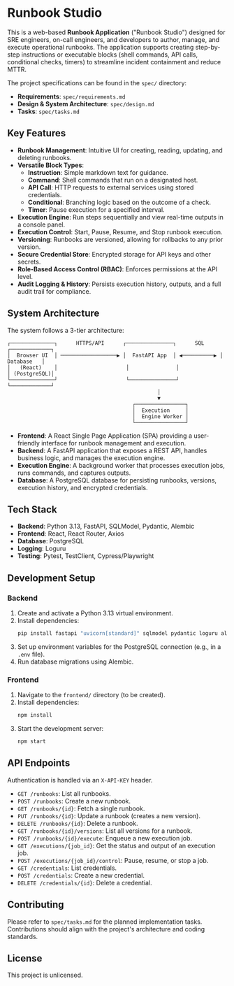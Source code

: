 # Runbook Studio

This is a web-based **Runbook Application** ("Runbook Studio") designed for SRE engineers, on-call engineers, and developers to author, manage, and execute operational runbooks. The application supports creating step-by-step instructions or executable blocks (shell commands, API calls, conditional checks, timers) to streamline incident containment and reduce MTTR.

The project specifications can be found in the `spec/` directory:
* **Requirements**: `spec/requirements.md`
* **Design & System Architecture**: `spec/design.md`
* **Tasks**: `spec/tasks.md`

## Key Features

- **Runbook Management**: Intuitive UI for creating, reading, updating, and deleting runbooks.
- **Versatile Block Types**:
    - **Instruction**: Simple markdown text for guidance.
    - **Command**: Shell commands that run on a designated host.
    - **API Call**: HTTP requests to external services using stored credentials.
    - **Conditional**: Branching logic based on the outcome of a check.
    - **Timer**: Pause execution for a specified interval.
- **Execution Engine**: Run steps sequentially and view real-time outputs in a console panel.
- **Execution Control**: Start, Pause, Resume, and Stop runbook execution.
- **Versioning**: Runbooks are versioned, allowing for rollbacks to any prior version.
- **Secure Credential Store**: Encrypted storage for API keys and other secrets.
- **Role-Based Access Control (RBAC)**: Enforces permissions at the API level.
- **Audit Logging & History**: Persists execution history, outputs, and a full audit trail for compliance.

## System Architecture

The system follows a 3-tier architecture:

```
┌──────────────┐      HTTPS/API      ┌───────────────┐      SQL      ┌─────────────┐
│  Browser UI  │ ──────────────────▶ │  FastAPI App  │ ◀──────────▶ │  Database   │
│   (React)    │                      │               │               │ (PostgreSQL)│
└──────────────┘                      └───────────────┘               └─────────────┘
                                                │
                                                ▼
                                        ┌────────────────┐
                                        │  Execution     │
                                        │  Engine Worker │
                                        └────────────────┘
```

- **Frontend**: A React Single Page Application (SPA) providing a user-friendly interface for runbook management and execution.
- **Backend**: A FastAPI application that exposes a REST API, handles business logic, and manages the execution engine.
- **Execution Engine**: A background worker that processes execution jobs, runs commands, and captures outputs.
- **Database**: A PostgreSQL database for persisting runbooks, versions, execution history, and encrypted credentials.

## Tech Stack

- **Backend**: Python 3.13, FastAPI, SQLModel, Pydantic, Alembic
- **Frontend**: React, React Router, Axios
- **Database**: PostgreSQL
- **Logging**: Loguru
- **Testing**: Pytest, TestClient, Cypress/Playwright

## Development Setup

### Backend

1.  Create and activate a Python 3.13 virtual environment.
2.  Install dependencies:
    ```sh
    pip install fastapi "uvicorn[standard]" sqlmodel pydantic loguru alembic
    ```
3.  Set up environment variables for the PostgreSQL connection (e.g., in a `.env` file).
4.  Run database migrations using Alembic.

### Frontend

1.  Navigate to the `frontend/` directory (to be created).
2.  Install dependencies:
    ```sh
    npm install
    ```
3.  Start the development server:
    ```sh
    npm start
    ```

## API Endpoints

Authentication is handled via an `X-API-KEY` header.

- `GET /runbooks`: List all runbooks.
- `POST /runbooks`: Create a new runbook.
- `GET /runbooks/{id}`: Fetch a single runbook.
- `PUT /runbooks/{id}`: Update a runbook (creates a new version).
- `DELETE /runbooks/{id}`: Delete a runbook.
- `GET /runbooks/{id}/versions`: List all versions for a runbook.
- `POST /runbooks/{id}/execute`: Enqueue a new execution job.
- `GET /executions/{job_id}`: Get the status and output of an execution job.
- `POST /executions/{job_id}/control`: Pause, resume, or stop a job.
- `GET /credentials`: List credentials.
- `POST /credentials`: Create a new credential.
- `DELETE /credentials/{id}`: Delete a credential.

## Contributing

Please refer to `spec/tasks.md` for the planned implementation tasks. Contributions should align with the project's architecture and coding standards.

## License

This project is unlicensed.
